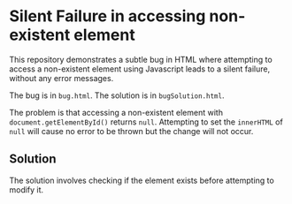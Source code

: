 # Silent Failure in accessing non-existent element
This repository demonstrates a subtle bug in HTML where attempting to access a non-existent element using Javascript leads to a silent failure, without any error messages.

The bug is in `bug.html`.  The solution is in `bugSolution.html`.

The problem is that accessing a non-existent element with `document.getElementById()` returns `null`.  Attempting to set the `innerHTML` of `null` will cause no error to be thrown but the change will not occur.

## Solution
The solution involves checking if the element exists before attempting to modify it.
